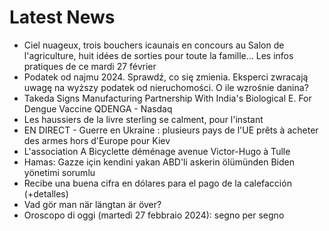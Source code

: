 # Latest News
-  Ciel nuageux, trois bouchers icaunais en concours au Salon de l'agriculture, huit idées de sorties pour toute la famille... Les infos pratiques de ce mardi 27 février
-  Podatek od najmu 2024. Sprawdź, co się zmienia. Eksperci zwracają uwagę na wyższy podatek od nieruchomości. O ile wzrośnie danina?
-  Takeda Signs Manufacturing Partnership With India's Biological E. For Dengue Vaccine QDENGA - Nasdaq
-  Les haussiers de la livre sterling se calment, pour l'instant
-  EN DIRECT - Guerre en Ukraine : plusieurs pays de l'UE prêts à acheter des armes hors d'Europe pour Kiev
-  L'association A Bicyclette déménage avenue Victor-Hugo à Tulle
-  Hamas: Gazze için kendini yakan ABD'li askerin ölümünden Biden yönetimi sorumlu
-  Recibe una buena cifra en dólares para el pago de la calefacción (+detalles)
-  Vad gör man när längtan är över?
-  Oroscopo di oggi (martedì 27 febbraio 2024): segno per segno
